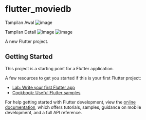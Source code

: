 # flutter_moviedb
Tampilan Awal
![image](https://github.com/JafarMalikIbrahim/flutter_moviedb/assets/92065895/c9610b6f-9248-4b3a-ae3b-b477c69c0d5d)

Tampilan Detail
![image](https://github.com/JafarMalikIbrahim/flutter_moviedb/assets/92065895/778da153-39db-4848-98fc-bad9857e45f2)
![image](https://github.com/JafarMalikIbrahim/flutter_moviedb/assets/92065895/182c33d7-d59a-419b-a856-1a4696fb4bbb)


A new Flutter project.

## Getting Started

This project is a starting point for a Flutter application.

A few resources to get you started if this is your first Flutter project:

- [Lab: Write your first Flutter app](https://docs.flutter.dev/get-started/codelab)
- [Cookbook: Useful Flutter samples](https://docs.flutter.dev/cookbook)

For help getting started with Flutter development, view the
[online documentation](https://docs.flutter.dev/), which offers tutorials,
samples, guidance on mobile development, and a full API reference.
